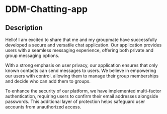 # DDM-Chatting-app

## Description
Hello! I am excited to share that me and my groupmate have successfully developed a secure and versatile chat application. Our application provides users with a seamless messaging experience, offering both private and group messaging options.

With a strong emphasis on user privacy, our application ensures that only known contacts can send messages to users. We believe in empowering our users with control, allowing them to manage their group memberships and decide who can add them to groups.

To enhance the security of our platform, we have implemented multi-factor authentication, requiring users to confirm their email addresses alongside passwords. This additional layer of protection helps safeguard user accounts from unauthorized access.
